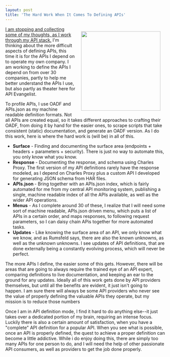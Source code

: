 ```yaml
---
layout: post
title: 'The Hard Work When It Comes To Defining APIs'
---
```

<p><img style="padding: 15px;" src="https://s3.amazonaws.com/kinlane-productions/bw-icons/bw-work-in-progress.png" alt="" width="250" align="right" /></p>
<p><a href="http://stack.apievangelist.com/companies.html">I am stopping and collecting some of my thoughts, as I work through my API stack.</a> I'm thinking about the more difficult aspects of defining APIs, this time it is for the APIs I depend on to operate my own company. I am working to define the APIs I depend on from over 30 companies, partly to help me better understand the APIs I use, but also partly as theater here for API Evangelist.</p>
<p>To profile APIs, I use OADF and APIs.json as my machine readable definition formats. Not all APIs are created equal, so it takes different approaches to crafting their OADF, from doing it by hand for the easier ones, to scrape scripts that take consistent (static) documentation, and generate an OADF version. As I do this work, here is where the hard work is (will be) in all of this.</p>
<ul>
<li><strong>Surface</strong> - Finding and documenting the surface area (endpoints + headers + parameters + security). There is just no way to automate this, you only know what you know.</li>
<li><strong>Response</strong> - Documenting the response, and schema using Charles Proxy. The first version of my API definitions rarely have the response modeled, as I depend on Charles Proxy plus a custom API I developed for generating JSON schema from HAR files.</li>
<li><strong>APIs.json </strong>- Bring together with an APIs.json index, which is fairly automated for me from my central API monitoring system, publishing a single, machine readable index of all the APIs available, as well as the wider API operations.</li>
<li><strong>Menus</strong> - As I complete around 30 of these, I realize that I will need some sort of machine readable, APIs.json driven menu, which puts a list of APIs in a certain order, and maps responses, to following request parameters, so I can daisy chain APis together for more automated tasks.</li>
<li><strong>Updates</strong> - Like knowing the surface area of an API, we only know what we know, and as Rumsfeld says, there are also the known unknowns, as well as the unknown unknowns. I see updates of API definitions, that are done externally being a constantly evolving process, which will never be perfect.</li>
</ul>
<p>The more APIs I define, the easier some of this gets. However, there will be areas that are going to always require the trained eye of an API expert, comparing definitions to live documentation, and keeping an ear to the ground for any updates. Ideally all of this work gets done by API providers themselves, but until all the benefits are evident, it just isn't going to happen. I am sure there will always be some API providers who never see the value of properly defining the valuable APIs they operate, but my mission is to reduce those numbers</p>
<p>Once I am in API definition mode, I find it hard to do anything else--it just takes over a dedicated portion of my brain, requiring an intense focus. Luckily there is also a certain amount of satisfaction, when you have a "complete" API definition for a popular API. When you see what is possible, once an API is properly defined, the quest to achieve a proper definition can become a little addictive. While i do enjoy doing this, there are simply too many APIs for one person to do, and I will need the help of other passionate API consumers, as well as providers to get the job done properly.</p>